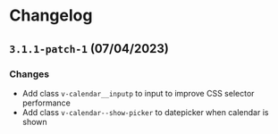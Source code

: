 # Changelog

## `3.1.1-patch-1` (07/04/2023)

### Changes

- Add class `v-calendar__inputp` to input to improve CSS selector performance
- Add class `v-calendar--show-picker` to datepicker when calendar is shown
